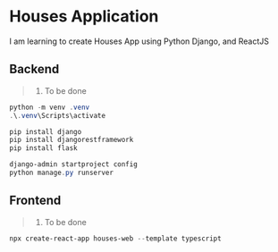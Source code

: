 # Houses Application

I am learning to create Houses App using Python Django, and ReactJS

## Backend

> 1. To be done

```powershell
python -m venv .venv
.\.venv\Scripts\activate

pip install django
pip install djangorestframework
pip install flask

django-admin startproject config
python manage.py runserver
```

## Frontend

> 1. To be done

```powershell
npx create-react-app houses-web --template typescript
```
